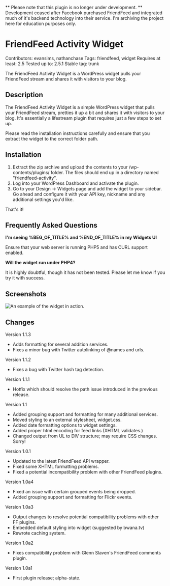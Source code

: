 ** Please note that this plugin is no longer under development. ** Development ceased after Facebook purchased FriendFeed and integrated much of it's backend technology into their service. I'm archiving the project here for education purposes only.

# FriendFeed Activity Widget
Contributors: evansims, nathanchase
Tags: friendfeed, widget
Requires at least: 2.5
Tested up to: 2.5.1
Stable tag: trunk

The FriendFeed Activity Widget is a WordPress widget pulls your FriendFeed stream and shares it with visitors to your blog.


## Description

The FriendFeed Activity Widget is a simple WordPress widget that pulls your FriendFeed stream, pretties it up a bit and shares it with visitors to your blog. It's essentially a lifestream plugin that requires just a few steps to set up.

Please read the installation instructions carefully and ensure that you extract the widget to the correct folder path.


## Installation

1. Extract the zip archive and upload the contents to your /wp-contents/plugins/ folder. The files should end up in a directory named "friendfeed-activity".
2. Log into your WordPress Dashboard and activate the plugin.
3. Go to your Design -> Widgets page and add the widget to your sidebar. Go ahead and configure it with your API key, nickname and any additional settings you'd like.

That's it!


## Frequently Asked Questions

**I'm seeing %BEG_OF_TITLE% and %END_OF_TITLE% in my Widgets UI**

Ensure that your web server is running PHP5 and has CURL support enabled.

**Will the widget run under PHP4?**

It is highly doubtful, though it has not been tested. Please let me know if you try it with success.


## Screenshots

![An example of the widget in action.](https://raw.github.com/evansims/wordpress-brightkite/master/screenshot.jpg)


## Changes

Version 1.1.3

* Adds formatting for several addition services.
* Fixes a minor bug with Twitter autolinking of @names and urls.

Version 1.1.2

* Fixes a bug with Twitter hash tag detection.

Version 1.1.1

* Hotfix which should resolve the path issue introduced in the previous release.

Version 1.1

* Added grouping support and formatting for many additional services.
* Moved styling to an external stylesheet, widget.css.
* Added date formatting options to widget settings.
* Added proper html encoding for feed links (XHTML validates.)
* Changed output from UL to DIV structure; may require CSS changes. Sorry!

Version 1.0.1

* Updated to the latest FriendFeed API wrapper.
* Fixed some XHTML formatting problems.
* Fixed a potential incompatibility problem with other FriendFeed plugins.

Version 1.0a4

* Fixed an issue with certain grouped events being dropped.
* Added grouping support and formatting for Flickr events.

Version 1.0a3

* Output changes to resolve potential compatibility problems with other FF plugins.
* Embedded default styling into widget (suggested by bwana.tv)
* Rewrote caching system.

Version 1.0a2

* Fixes compatibility problem with Glenn Slaven's FriendFeed comments plugin.

Version 1.0a1

* First plugin release; alpha-state.
